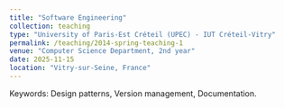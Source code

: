 ```yaml
---
title: "Software Engineering"
collection: teaching
type: "University of Paris-Est Créteil (UPEC) - IUT Créteil-Vitry"
permalink: /teaching/2014-spring-teaching-1
venue: "Computer Science Department, 2nd year"
date: 2025-11-15
location: "Vitry-sur-Seine, France"
---
```


Keywords: Design patterns, Version management, Documentation.
